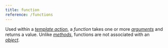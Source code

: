 ```yaml
---
title: function
reference: /functions
---
```


Used within a [_template action_](g), a _function_ takes one or more [_arguments_](g) and returns a value. Unlike [_methods_](g), functions are not associated with an [_object_](g).
